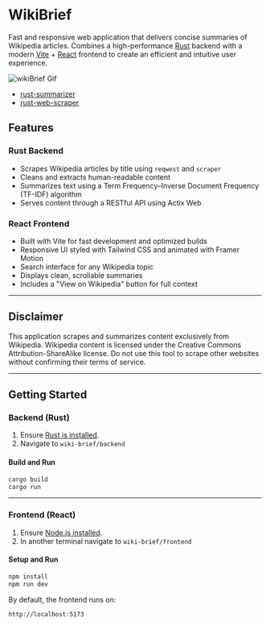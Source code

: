 # WikiBrief

Fast and responsive web application that delivers concise summaries of Wikipedia articles. Combines a high-performance [Rust](https://www.rust-lang.org/) backend with a modern [Vite](https://vitejs.dev/) + [React](https://react.dev/) frontend to create an efficient and intuitive user experience.

![wikiBrief Gif](assets/wikiBrief.gif)

- [rust-summarizer](https://github.com/GabeRobison/rust-summarizer)
- [rust-web-scraper](https://github.com/GabeRobison/rust-web-scraper)

## Features

### Rust Backend

- Scrapes Wikipedia articles by title using `reqwest` and `scraper`
- Cleans and extracts human-readable content
- Summarizes text using a Term Frequency–Inverse Document Frequency (TF-IDF) algorithm
- Serves content through a RESTful API using Actix Web

### React Frontend

- Built with Vite for fast development and optimized builds
- Responsive UI styled with Tailwind CSS and animated with Framer Motion
- Search interface for any Wikipedia topic
- Displays clean, scrollable summaries
- Includes a "View on Wikipedia" button for full context

---

## Disclaimer

This application scrapes and summarizes content exclusively from Wikipedia. Wikipedia content is licensed under the Creative Commons Attribution-ShareAlike license. Do not use this tool to scrape other websites without confirming their terms of service.

---

## Getting Started

### Backend (Rust)

1. Ensure [Rust is installed](https://www.rust-lang.org/tools/install).
2. Navigate to `wiki-brief/backend`

#### Build and Run

```bash
cargo build
cargo run
```

---

### Frontend (React)

1. Ensure [Node.js installed](https://nodejs.org/en).
2. In another terminal navigate to `wiki-brief/frontend`

#### Setup and Run

```bash
npm install
npm run dev
```

By default, the frontend runs on:

```
http://localhost:5173
```

